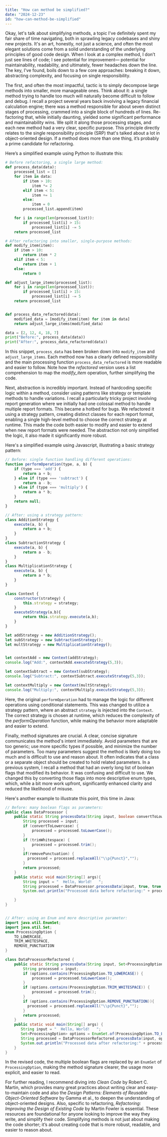 ```yaml
---
title: "How can method be simplified?"
date: "2024-12-23"
id: "how-can-method-be-simplified"
---
```


Okay, let's talk about simplifying methods, a topic I've definitely spent my fair share of time navigating, both in sprawling legacy codebases and shiny new projects. It's an art, honestly, not just a science, and often the most elegant solutions come from a solid understanding of the underlying principles of good code design. When I look at a complex method, I don’t just see lines of code; I see potential for improvement— potential for maintainability, readability, and ultimately, fewer headaches down the line. The key, I've found, boils down to a few core approaches: breaking it down, abstracting complexity, and focusing on single responsibility.

The first, and often the most impactful, tactic is to simply decompose large methods into smaller, more manageable ones. Think about it: a single method trying to handle too much will naturally become difficult to follow and debug. I recall a project several years back involving a legacy financial calculation engine; there was a method responsible for about seven distinct stages of processing, crammed into a single block of hundreds of lines. Re-factoring that, while initially daunting, yielded some significant performance and maintainability wins. We split it along those processing stages, and each new method had a very clear, specific purpose. This principle directly relates to the single responsibility principle (SRP) that's talked about a lot in object-oriented design. If a method does more than one thing, it’s probably a prime candidate for refactoring.

Here’s a simplified example using Python to illustrate this:

```python
# Before refactoring, a single large method:
def process_data(data):
    processed_list = []
    for item in data:
        if item > 10:
            item *= 2
        elif item < 5:
            item += 1
        else:
            item = 0
        processed_list.append(item)

    for i in range(len(processed_list)):
        if processed_list[i] > 15:
            processed_list[i] -= 5
    return processed_list

# After refactoring into smaller, single-purpose methods:
def modify_item(item):
    if item > 10:
        return item * 2
    elif item < 5:
        return item + 1
    else:
        return 0

def adjust_large_items(processed_list):
    for i in range(len(processed_list)):
        if processed_list[i] > 15:
            processed_list[i] -= 5
    return processed_list


def process_data_refactored(data):
    modified_data = [modify_item(item) for item in data]
    return adjust_large_items(modified_data)

data = [2, 12, 4, 18, 7]
print("Before:", process_data(data))
print("After:", process_data_refactored(data))

```

In this snippet, `process_data` has been broken down into `modify_item` and `adjust_large_items`. Each method now has a clearly defined responsibility and the main processing function `process_data_refactored` is more readable and easier to follow. Note how the *refactored* version uses a list comprehension to map the *modify_item* operation, further simplifying the code.

Next, abstraction is incredibly important. Instead of hardcoding specific logic within a method, consider using patterns like strategy or template methods to handle variations. I recall a particularly tricky project involving report generation where we initially had one colossal method to handle multiple report formats. This became a hotbed for bugs. We refactored it using a strategy pattern, creating distinct classes for each report format, enabling a single high-level method to choose the correct strategy at runtime. This made the code both easier to modify and easier to extend when new report formats were needed. The abstraction not only simplified the logic, it also made it significantly more robust.

Here's a simplified example using Javascript, illustrating a basic strategy pattern:

```javascript
// Before: single function handling different operations:
function performOperation(type, a, b) {
    if (type === 'add') {
        return a + b;
    } else if (type === 'subtract') {
        return a - b;
    } else if (type === 'multiply') {
        return a * b;
    }
    return null;
}

// After: using a strategy pattern:
class AdditionStrategy {
    execute(a, b) {
        return a + b;
    }
}
class SubtractionStrategy {
    execute(a, b) {
        return a - b;
    }
}
class MultiplicationStrategy {
    execute(a, b) {
        return a * b;
    }
}

class Context {
    constructor(strategy) {
        this.strategy = strategy;
    }
    executeStrategy(a,b){
        return this.strategy.execute(a,b);
    }
}

let addStrategy = new AdditionStrategy();
let subStrategy = new SubtractionStrategy();
let multStrategy = new MultiplicationStrategy();


let contextAdd = new Context(addStrategy);
console.log("Add:", contextAdd.executeStrategy(5,3));

let contextSubtract = new Context(subStrategy);
console.log("Subtract:", contextSubtract.executeStrategy(5,3));

let contextMultiply = new Context(multStrategy);
console.log("Multiply:", contextMultiply.executeStrategy(5,3));


```

Here, the original `performOperation` had to manage the logic for different operations using conditional statements. This was changed to utilize a strategy pattern, where an abstract `strategy` is injected into the `Context`. The correct strategy is chosen at runtime, which reduces the complexity of the *performOperation* function, while making the behavior more adaptable and easier to extend.

Finally, method signatures are crucial. A clear, concise signature communicates the method's intent immediately. Avoid parameters that are too generic; use more specific types if possible, and minimize the number of parameters. Too many parameters suggest the method is likely doing too much and is difficult to use and reason about. It often indicates that a class or a separate object should be created to hold related parameters. In a previous system, I recall a method that had an overly long list of boolean flags that modified its behavior. It was confusing and difficult to use. We changed this by converting those flags into more descriptive enum types, which, while a bit more work upfront, significantly enhanced clarity and reduced the likelihood of misuse.

Here's another example to illustrate this point, this time in Java:

```java
// Before: many boolean flags as parameters:
public class DataProcessor {
    public static String processData(String input, boolean convertToLowercase, boolean trimWhitespace, boolean removePunctuation) {
        String processed = input;
        if (convertToLowercase) {
            processed = processed.toLowerCase();
        }
        if (trimWhitespace) {
            processed = processed.trim();
        }
        if(removePunctuation) {
          processed = processed.replaceAll("\\p{Punct}","");
        }
        return processed;
    }
    public static void main(String[] args){
        String input = "  Hello, World!   ";
        String processed = DataProcessor.processData(input, true, true, true);
        System.out.println("Processed data before refactoring:" + processed);

    }
}


// After: using an Enum and more descriptive parameter:
import java.util.EnumSet;
import java.util.Set;
enum ProcessingOption {
    TO_LOWERCASE,
    TRIM_WHITESPACE,
    REMOVE_PUNCTUATION
}

class DataProcessorRefactored {
    public static String processData(String input, Set<ProcessingOption> options) {
        String processed = input;
        if (options.contains(ProcessingOption.TO_LOWERCASE)) {
            processed = processed.toLowerCase();
        }
        if (options.contains(ProcessingOption.TRIM_WHITESPACE)) {
            processed = processed.trim();
        }
        if (options.contains(ProcessingOption.REMOVE_PUNCTUATION)){
          processed = processed.replaceAll("\\p{Punct}","");
        }
        return processed;
    }
    public static void main(String[] args) {
       String input = "  Hello, World!   ";
       Set<ProcessingOption> options = EnumSet.of(ProcessingOption.TO_LOWERCASE, ProcessingOption.TRIM_WHITESPACE, ProcessingOption.REMOVE_PUNCTUATION);
       String processed = DataProcessorRefactored.processData(input, options);
       System.out.println("Processed data after refactoring:" + processed);
    }
}

```

In the revised code, the multiple boolean flags are replaced by an `EnumSet` of `ProcessingOption`, making the method signature clearer, the usage more explicit, and easier to read.

For further reading, I recommend diving into *Clean Code* by Robert C. Martin, which provides many great practices about writing clear and easy-to-maintain code and also the *Design Patterns: Elements of Reusable Object-Oriented Software* by Gamma et al., to deepen the understanding of object-oriented designs. Also, specific to refactoring, *Refactoring: Improving the Design of Existing Code* by Martin Fowler is essential. These resources are foundational for anyone looking to improve the way they write, and simplify their code. Simplifying methods is not just about making the code shorter; it’s about creating code that is more robust, readable, and easier to reason about.
